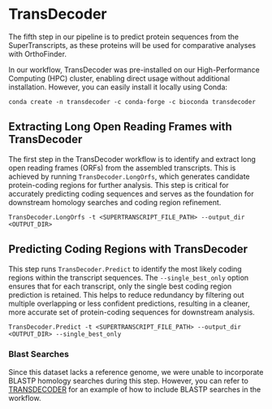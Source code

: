 # TransDecoder

The fifth step in our pipeline is to predict protein sequences from the SuperTranscripts, as these proteins will be used for comparative analyses with OrthoFinder.

In our workflow, TransDecoder was pre-installed on our High-Performance Computing (HPC) cluster, enabling direct usage without additional installation. However, you can easily install it locally using Conda:

```
conda create -n transdecoder -c conda-forge -c bioconda transdecoder
```

## Extracting Long Open Reading Frames with TransDecoder

The first step in the TransDecoder workflow is to identify and extract long open reading frames (ORFs) from the assembled transcripts. This is achieved by running `TransDecoder.LongOrfs`, which generates candidate protein-coding regions for further analysis.
This step is critical for accurately predicting coding sequences and serves as the foundation for downstream homology searches and coding region refinement.

```
TransDecoder.LongOrfs -t <SUPERTRANSCRIPT_FILE_PATH> --output_dir <OUTPUT_DIR>
```

## Predicting Coding Regions with TransDecoder

This step runs `TransDecoder.Predict` to identify the most likely coding regions within the transcript sequences.
The `--single_best_only` option ensures that for each transcript, only the single best coding region prediction is retained. This helps to reduce redundancy by filtering out multiple overlapping or less confident predictions, resulting in a cleaner, more accurate set of protein-coding sequences for downstream analysis.

```
TransDecoder.Predict -t <SUPERTRANSCRIPT_FILE_PATH> --output_dir <OUTPUT_DIR> --single_best_only
```

### Blast Searches
Since this dataset lacks a reference genome, we were unable to incorporate BLASTP homology searches during this step. However, you can refer to [TRANSDECODER](https://github.com/mjbieren/Phylogenomics_klebsormidiophyceae/edit/main/Scripts/05_Transdecoder/) for an example of how to include BLASTP searches in the workflow.
